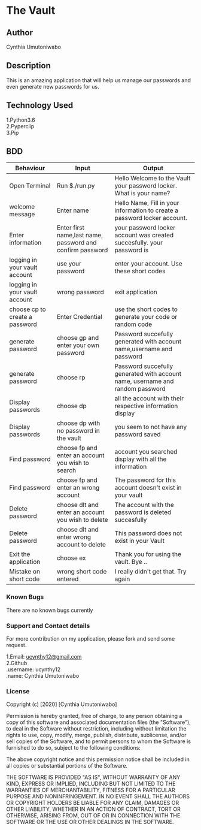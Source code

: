 # The Vault


## Author  
Cynthia Umutoniwabo
## Description 
This is an amazing application that will help us manage our passwords and even generate new passwords for us.

## Technology Used  
1.Python3.6  
2.Pyperclip  
3.Pip

## BDD
| Behaviour            | Input                            | Output                                 |
|----------------------|----------------------------------|----------------------------------------|
|Open Terminal          | Run $./run.py   | Hello Welcome to the Vault your password locker. What is your name?           |
| welcome message           | Enter name  | Hello Name, Fill in your information to create a password locker account.     |
| Enter information    | Enter  first name,last name, password and confirm password       | <NAME> your password locker account was created succesfully. your password is  <password> |
| logging in your vault account| use your password  | enter your account. Use these short codes |
| logging in your vault account| wrong password |exit application|
| choose cp to create a password|Enter Credential  | use the short codes to generate your code or random code |
| generate password|choose gp  and enter your own password | Password succefully generated with account name,username and password |
| generate password |choose rp | Password succefully generated with account name, username and random password |
| Display passwords|choose dp  | all the account with their respective information display |
| Display passwords|choose dp with no password in the vault |you seem to not have any password saved |
|Find password|choose fp and enter an account you wish to search | account you searched display with all the information |
|Find password|choose fp and enter an wrong account | The password for this account doesn't exist in your vault |
| Delete password|choose dlt and enter an account you wish to delete  | The account with the password is deleted succesfully|
| Delete password|choose dlt and enter wrong account to delete  | This password does not exist in your Vault|
| Exit the application|choose  ex | Thank you for using the vault. Bye .. |
| Mistake on short code| wrong short code entered  |I really didn't get that. Try again|


### Known Bugs
There are no known bugs currently 

### Support and Contact details
For more contribution on my application, please fork and send some request.

1.Email: ucynthy12@gmail.com  
2.Github   
  .username: ucynthy12  
  .name: Cynthia Umutoniwabo  

### License
Copyright (c) [2020] [Cynthia Umutoniwabo]

Permission is hereby granted, free of charge, to any person obtaining a copy of this software and associated documentation files (the "Software"), to deal in the Software without restriction, including without limitation the rights to use, copy, modify, merge, publish, distribute, sublicense, and/or sell copies of the Software, and to permit persons to whom the Software is furnished to do so, subject to the following conditions:

The above copyright notice and this permission notice shall be included in all copies or substantial portions of the Software.

THE SOFTWARE IS PROVIDED "AS IS", WITHOUT WARRANTY OF ANY KIND, EXPRESS OR IMPLIED, INCLUDING BUT NOT LIMITED TO THE WARRANTIES OF MERCHANTABILITY, FITNESS FOR A PARTICULAR PURPOSE AND NONINFRINGEMENT. IN NO EVENT SHALL THE AUTHORS OR COPYRIGHT HOLDERS BE LIABLE FOR ANY CLAIM, DAMAGES OR OTHER LIABILITY, WHETHER IN AN ACTION OF CONTRACT, TORT OR OTHERWISE, ARISING FROM, OUT OF OR IN CONNECTION WITH THE SOFTWARE OR THE USE OR OTHER DEALINGS IN THE SOFTWARE.



